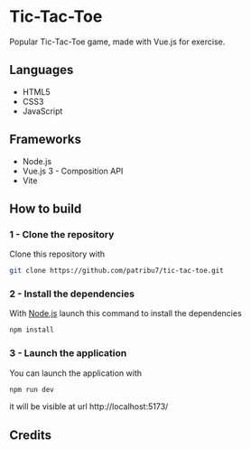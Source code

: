 # Tic-Tac-Toe
Popular Tic-Tac-Toe game, made with Vue.js for exercise.

## Languages

- HTML5
- CSS3
- JavaScript

## Frameworks
- Node.js
- Vue.js 3 - Composition API
- Vite

## How to build

### 1 - Clone the repository
Clone this repository with 
``` bash
git clone https://github.com/patribu7/tic-tac-toe.git
```
### 2 - Install the dependencies

With [Node.js](https://nodejs.org) launch this command to install the dependencies
``` bash
npm install
```

### 3 - Launch the application
You can launch the application with
``` bash
npm run dev
```
it will be visible at url http://localhost:5173/

## Credits